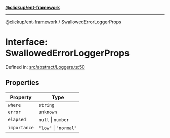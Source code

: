 [**@clickup/ent-framework**](../README.md)

***

[@clickup/ent-framework](../globals.md) / SwallowedErrorLoggerProps

# Interface: SwallowedErrorLoggerProps

Defined in: [src/abstract/Loggers.ts:50](https://github.com/clickup/ent-framework/blob/master/src/abstract/Loggers.ts#L50)

## Properties

| Property | Type |
| ------ | ------ |
| <a id="where"></a> `where` | `string` |
| <a id="error"></a> `error` | `unknown` |
| <a id="elapsed"></a> `elapsed` | `null` \| `number` |
| <a id="importance"></a> `importance` | `"low"` \| `"normal"` |
